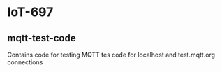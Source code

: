 # IoT-697
## mqtt-test-code
Contains code for testing MQTT tes code for localhost and test.mqtt.org connections
